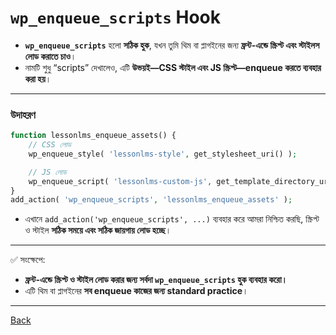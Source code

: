 # `wp_enqueue_scripts` Hook

* **`wp_enqueue_scripts`** হলো **সঠিক হুক**, যখন তুমি থিম বা প্লাগইনের জন্য **ফ্রন্ট-এন্ডে স্ক্রিপ্ট এবং স্টাইলস লোড করাতে চাও**।
* নামটি শুধু “scripts” দেখালেও, এটি **উভয়ই—CSS স্টাইল এবং JS স্ক্রিপ্ট—enqueue করতে ব্যবহার করা হয়**।

---

### উদাহরণ

```php
function lessonlms_enqueue_assets() {
    // CSS লোড
    wp_enqueue_style( 'lessonlms-style', get_stylesheet_uri() );

    // JS লোড
    wp_enqueue_script( 'lessonlms-custom-js', get_template_directory_uri() . '/assets/js/custom.js', array('jquery'), '1.0', true );
}
add_action( 'wp_enqueue_scripts', 'lessonlms_enqueue_assets' );
```

* এখানে `add_action('wp_enqueue_scripts', ...)` ব্যবহার করে আমরা নিশ্চিত করছি, স্ক্রিপ্ট ও স্টাইল **সঠিক সময়ে এবং সঠিক জায়গায় লোড হচ্ছে**।

---

✅ সংক্ষেপে:

* **ফ্রন্ট-এন্ডে স্ক্রিপ্ট ও স্টাইল লোড করার জন্য সর্বদা `wp_enqueue_scripts` হুক ব্যবহার করো।**
* এটি থিম বা প্লাগইনের **সব enqueue কাজের জন্য standard practice**।

---

[Back](../../../README.md)
